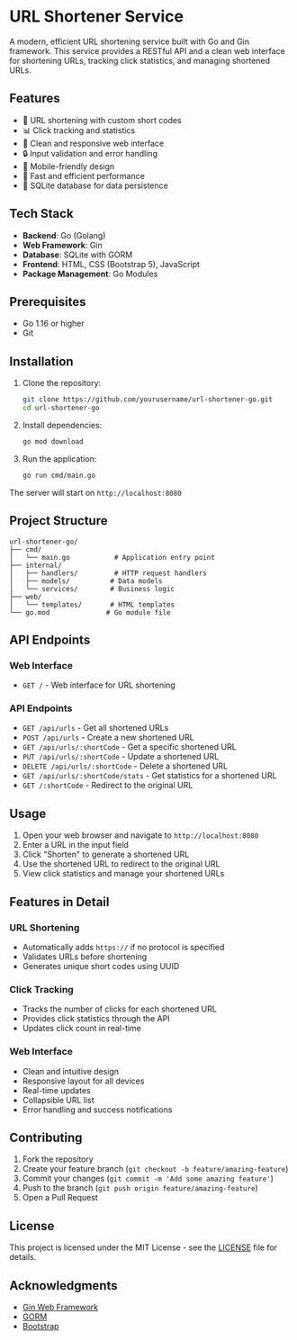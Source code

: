 # URL Shortener Service

A modern, efficient URL shortening service built with Go and Gin framework. This service provides a RESTful API and a clean web interface for shortening URLs, tracking click statistics, and managing shortened URLs.

## Features

- 🔗 URL shortening with custom short codes
- 📊 Click tracking and statistics
- 🎯 Clean and responsive web interface
- 🔒 Input validation and error handling
- 📱 Mobile-friendly design
- 🚀 Fast and efficient performance
- 💾 SQLite database for data persistence

## Tech Stack

- **Backend**: Go (Golang)
- **Web Framework**: Gin
- **Database**: SQLite with GORM
- **Frontend**: HTML, CSS (Bootstrap 5), JavaScript
- **Package Management**: Go Modules

## Prerequisites

- Go 1.16 or higher
- Git

## Installation

1. Clone the repository:
   ```bash
   git clone https://github.com/yourusername/url-shortener-go.git
   cd url-shortener-go
   ```

2. Install dependencies:
   ```bash
   go mod download
   ```

3. Run the application:
   ```bash
   go run cmd/main.go
   ```

The server will start on `http://localhost:8080`

## Project Structure

```
url-shortener-go/
├── cmd/
│   └── main.go           # Application entry point
├── internal/
│   ├── handlers/         # HTTP request handlers
│   ├── models/          # Data models
│   └── services/        # Business logic
├── web/
│   └── templates/       # HTML templates
└── go.mod              # Go module file
```

## API Endpoints

### Web Interface
- `GET /` - Web interface for URL shortening

### API Endpoints
- `GET /api/urls` - Get all shortened URLs
- `POST /api/urls` - Create a new shortened URL
- `GET /api/urls/:shortCode` - Get a specific shortened URL
- `PUT /api/urls/:shortCode` - Update a shortened URL
- `DELETE /api/urls/:shortCode` - Delete a shortened URL
- `GET /api/urls/:shortCode/stats` - Get statistics for a shortened URL
- `GET /:shortCode` - Redirect to the original URL

## Usage

1. Open your web browser and navigate to `http://localhost:8080`
2. Enter a URL in the input field
3. Click "Shorten" to generate a shortened URL
4. Use the shortened URL to redirect to the original URL
5. View click statistics and manage your shortened URLs

## Features in Detail

### URL Shortening
- Automatically adds `https://` if no protocol is specified
- Validates URLs before shortening
- Generates unique short codes using UUID

### Click Tracking
- Tracks the number of clicks for each shortened URL
- Provides click statistics through the API
- Updates click count in real-time

### Web Interface
- Clean and intuitive design
- Responsive layout for all devices
- Real-time updates
- Collapsible URL list
- Error handling and success notifications

## Contributing

1. Fork the repository
2. Create your feature branch (`git checkout -b feature/amazing-feature`)
3. Commit your changes (`git commit -m 'Add some amazing feature'`)
4. Push to the branch (`git push origin feature/amazing-feature`)
5. Open a Pull Request

## License

This project is licensed under the MIT License - see the [LICENSE](LICENSE) file for details.

## Acknowledgments

- [Gin Web Framework](https://github.com/gin-gonic/gin)
- [GORM](https://gorm.io/)
- [Bootstrap](https://getbootstrap.com/) 